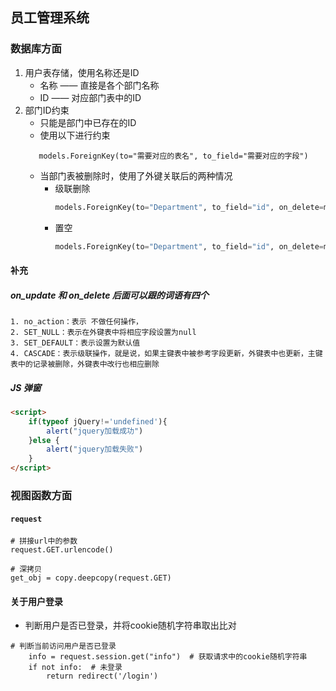 ## 员工管理系统
### 数据库方面
1. 用户表存储，使用名称还是ID
    - 名称 —— 直接是各个部门名称
    - ID —— 对应部门表中的ID
2. 部门ID约束
    - 只能是部门中已存在的ID
    - 使用以下进行约束
    ```
       models.ForeignKey(to="需要对应的表名", to_field="需要对应的字段")
    ```
    - 当部门表被删除时，使用了外键关联后的两种情况
        - 级联删除
            ```python
            models.ForeignKey(to="Department", to_field="id", on_delete=models.CASCADE)
            ```
        - 置空
            ```python
            models.ForeignKey(to="Department", to_field="id", on_delete=models.SET_NULL)
            ```

#### 补充
##### on_update 和 on_delete 后面可以跟的词语有四个
```
1. no_action：表示 不做任何操作，
2. SET_NULL：表示在外键表中将相应字段设置为null
3. SET_DEFAULT：表示设置为默认值
4. CASCADE：表示级联操作，就是说，如果主键表中被参考字段更新，外键表中也更新，主键表中的记录被删除，外键表中改行也相应删除
```
##### JS 弹窗
```html
<script>
    if(typeof jQuery!='undefined'){
        alert("jquery加载成功")
    }else {
        alert("jquery加载失败")
    }
</script>
```


### 视图函数方面
#### `request`
```
# 拼接url中的参数
request.GET.urlencode()

# 深拷贝
get_obj = copy.deepcopy(request.GET)
```

#### 关于用户登录
- 判断用户是否已登录，并将cookie随机字符串取出比对
```
# 判断当前访问用户是否已登录
    info = request.session.get("info")  # 获取请求中的cookie随机字符串
    if not info:  # 未登录
        return redirect('/login')
```


